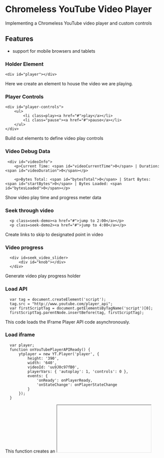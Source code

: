 
Chromeless YouTube Video Player
=============

Implementing a Chromeless YouTube video player and custom controls

Features
-------

* support for mobile browsers and tablets


### Holder Element

    <div id="player"></div>

Here we create an element to house the video we are playing. 


### Player Controls 

    <div id="player-controls">
        <ul>
            <li class=play><a href="#">play</a></li>
            <li class="pause"><a href="#">pause</a></li>
        </ul>
    </div>

Build out elements to define video play controls


### Video Debug Data

     <div id="videoInfo">
        <p>Current Time: <span id="videoCurrentTime">0</span> | Duration: <span id="videoDuration">0</span></p>

        <p>Bytes Total: <span id="bytesTotal">0</span> | Start Bytes: <span id="startBytes">0</span> | Bytes Loaded: <span id="bytesLoaded">0</span></p>

Show video play time and progress meter data

### Seek through video 

      <p class=seek-demo><a href="#">jump to 2:00</a></p>
      <p class=seek-demo2><a href="#">jump to 4:00</a></p>

Create links to skip to designated point in video

### Video progress
      <div id=seek_video_slider>
          <div id="knob"></div>
      </div>

Generate video play progress holder

### Load API

      var tag = document.createElement('script');
      tag.src = "http://www.youtube.com/player_api";
      var firstScriptTag = document.getElementsByTagName('script')[0];
      firstScriptTag.parentNode.insertBefore(tag, firstScriptTag);

This code loads the IFrame Player API code asynchronously.


### Load iframe

      var player;
      function onYouTubePlayerAPIReady() {
          ytplayer = new YT.Player('player', {
              height: '390',
              width: '640',
              videoId: 'uu9J0c97fB0',
              playerVars: { 'autoplay': 1, 'controls': 0 },
              events: {
                  'onReady': onPlayerReady,
                  'onStateChange': onPlayerStateChange
              }
          });
      }

This function creates an <iframe> (and YouTube player) after the API code downloads

### Update player info

        function updateHTML(elmId, value) {
            document.getElementById(elmId).innerHTML = value;
        }
        function updatePlayerInfo() {
            // Also check that at least one function exists since when IE unloads the
            // page, it will destroy the SWF before clearing the interval.
            if (ytplayer && ytplayer.getDuration) {
                updateHTML("videoDuration", ytplayer.getDuration());
                updateHTML("videoCurrentTime", ytplayer.getCurrentTime());
                updateHTML("bytesTotal", ytplayer.getVideoBytesTotal());
                updateHTML("startBytes", ytplayer.getVideoStartBytes());
                updateHTML("bytesLoaded", ytplayer.getVideoBytesLoaded());

                var sliderWidth = $('#seek_video_slider').width();
                var videoDuration = ytplayer.getDuration();
                var videoCurrent = ytplayer.getCurrentTime();
                var videoSec = videoDuration / sliderWidth;

                var updatedVideoLen = videoCurrent * videoSec * 100;
                $('#knob').css('margin-left', '' + updatedVideoLen + '%');
            }
        }
            
Update player details and show in DOM


### Player control functions

        function onPlayerReady(event) {
        //        event.target.playVideo();

            setInterval(updatePlayerInfo, 250);

            function playVideo() {
                $('#player-controls .play a').live('click', function() {
                    event.target.playVideo();
                });
            }

            playVideo();

            function pauseVideo() {
                $('#player-controls .pause a').live('click', function() {
                    event.target.pauseVideo();
                })
            }

            pauseVideo();

            function seekDemo() {
                $('.seek-demo a').live('click', function() {
                    console.log('foo')
                    event.target.seekTo('2')
                });
            }

            seekDemo();
            function seekDemo2() {
                $('.seek-demo2 a').live('click', function() {
                    console.log('foo')
                    event.target.seekTo('4')
                });
            }

            seekDemo2();
        }

The API will call this function when the video player is ready.

### Handle Player States

        //    The function indicates that when playing a video (state=1),
        //    the player should play for six seconds and then stop.
        var done = false;
        function onPlayerStateChange(event) {
            console.log(event);
            console.log(event.target.a.currentTime);

        //        if (event.data == YT.PlayerState.PLAYING && !done) {
        //          setTimeout(stopVideo, 6000);
        //          done = true;
        //        }
        }
        function stopVideo() {
            player.stopVideo();
        }


The API calls this function when the player's state changes.




Contributing
------------

1. Fork it.
2. Create a branch (`git checkout -b my_video_updates`)
3. Commit your changes (`git commit -am "added code"`)
4. Push to the branch (`git push origin my_video_updates`)
5. Create an Issue with a link to your branch

